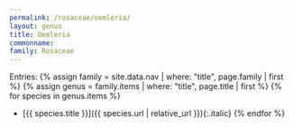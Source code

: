 ```yaml
---
permalink: /rosaceae/oemleria/
layout: genus
title: Oemleria
commonname:
family: Rosaceae
---
```


Entries:
{% assign family = site.data.nav | where: "title", page.family | first %}
{% assign genus = family.items | where: "title", page.title | first %}
{% for species in genus.items %}
  - [{{ species.title }}]({{ species.url | relative_url }}){:.italic}
{% endfor %}
